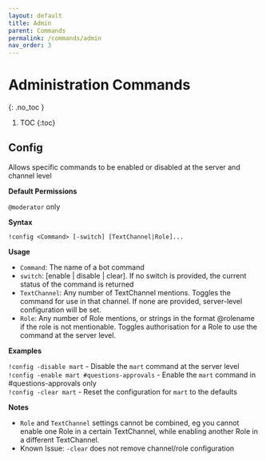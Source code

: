 ```yaml
---
layout: default
title: Admin
parent: Commands
permalink: /commands/admin
nav_order: 3
---
```


# Administration Commands
{: .no_toc }

1. TOC
{:toc}

## Config

Allows specific commands to be enabled or disabled at the server and channel level

**Default Permissions**

`@moderator` only

**Syntax**

`!config <Command> [-switch] [TextChannel|Role]...`

**Usage**

- `Command`: The name of a bot command  
- `switch`: [enable | disable | clear]. If no switch is provided, the current status of the command is returned
- `TextChannel`: Any number of TextChannel mentions. Toggles the command for use in that channel. If none are provided, server-level configuration will be set.
- `Role`: Any number of Role mentions, or strings in the format @rolename if the role is not mentionable. Toggles authorisation for a Role to use the command at the server level.

**Examples**

`!config -disable mart` - Disable the `mart` command at the server level  
`!config -enable mart #questions-approvals` - Enable the `mart` command in #questions-approvals only  
`!config -clear mart` - Reset the configuration for `mart` to the defaults

**Notes**

- `Role` and `TextChannel` settings cannot be combined, eg you cannot enable one Role in a certain TextChannel, while enabling another Role in a different TextChannel.
- Known Issue: `-clear` does not remove channel/role configuration